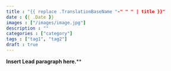 ```yaml
---
title : "{{ replace .TranslationBaseName "-" " " | title }}"
date : {{ .Date }}
images : ["/images/image.jpg"]
description : ""
categories : ["category"]
tags : ["tag1", "tag2"]
draft : true
---
```


**Insert Lead paragraph here.****
